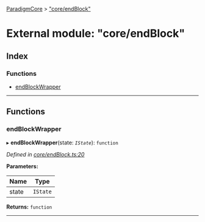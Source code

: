 [ParadigmCore](../README.md) > ["core/endBlock"](../modules/_core_endblock_.md)

# External module: "core/endBlock"

## Index

### Functions

* [endBlockWrapper](_core_endblock_.md#endblockwrapper)

---

## Functions

<a id="endblockwrapper"></a>

###  endBlockWrapper

▸ **endBlockWrapper**(state: *`IState`*): `function`

*Defined in [core/endBlock.ts:20](https://github.com/paradigmfoundation/paradigmcore/blob/f3a8acd/src/core/endBlock.ts#L20)*

**Parameters:**

| Name | Type |
| ------ | ------ |
| state | `IState` |

**Returns:** `function`

___

